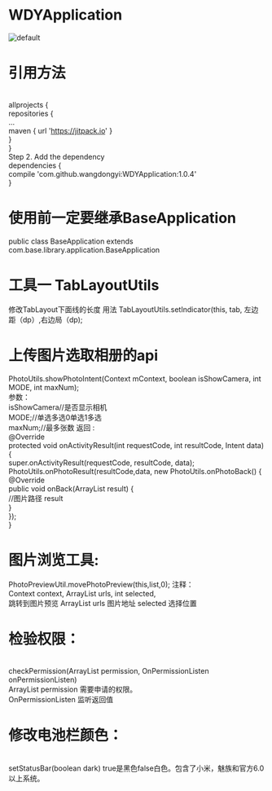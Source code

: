# WDYApplication
![default](https://cloud.githubusercontent.com/assets/9795249/26715147/1b94607c-47a7-11e7-92dd-81494f8dbc7f.jpeg)
# 引用方法
<br>	allprojects {
<br>		repositories {
<br>		...
<br>			maven { url 'https://jitpack.io' }
<br>	}
<br>	}
<br> Step 2. Add the dependency
<br>	dependencies {
<br>	        compile 'com.github.wangdongyi:WDYApplication:1.0.4'
<br>	}

# 使用前一定要继承BaseApplication
public class BaseApplication extends com.base.library.application.BaseApplication 

# 工具一 TabLayoutUtils
修改TabLayout下面线的长度
用法 TabLayoutUtils.setIndicator(this, tab, 左边距（dp）,右边局（dp);
# 上传图片选取相册的api
PhotoUtils.showPhotoIntent(Context mContext, boolean isShowCamera, int MODE, int maxNum);
<br>参数：
<br>isShowCamera//是否显示相机 
<br>MODE;//单选多选0单选1多选 
<br>maxNum;//最多张数
返回 :
<br> @Override
<br> protected void onActivityResult(int requestCode, int resultCode, Intent data) {
<br> super.onActivityResult(requestCode, resultCode, data);
<br> PhotoUtils.onPhotoResult(resultCode,data, new PhotoUtils.onPhotoBack() {
<br> @Override
<br> public void onBack(ArrayList<String> result) {
<br> //图片路径 result
<br> }
<br> });
<br> }
# 图片浏览工具:
PhotoPreviewUtil.movePhotoPreview(this,list,0);
注释：
<br> Context context, ArrayList<String> urls, int selected,
<br> 跳转到图片预览 ArrayList<String> urls 图片地址 selected 选择位置
# 检验权限：
<br> checkPermission(ArrayList<String> permission, OnPermissionListen onPermissionListen)
<br> ArrayList<String> permission 需要申请的权限。
<br> OnPermissionListen 监听返回值
# 修改电池栏颜色：
<br>setStatusBar(boolean dark) true是黑色false白色。包含了小米，魅族和官方6.0以上系统。
